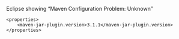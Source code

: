 Eclipse showing “Maven Configuration Problem: Unknown”

	<properties>
		<maven-jar-plugin.version>3.1.1</maven-jar-plugin.version>
	</properties>